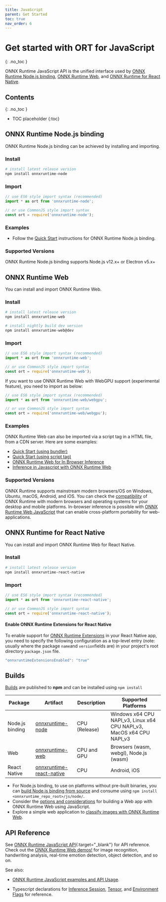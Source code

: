 ```yaml
---
title: JavaScript
parent: Get Started
toc: true
nav_order: 6
---
```


# Get started with ORT for JavaScript
{: .no_toc }

ONNX Runtime JavaScript API is the unified interface used by [ONNX Runtime Node.js binding](https://github.com/microsoft/onnxruntime/tree/main/js/node), [ONNX Runtime Web](https://github.com/microsoft/onnxruntime/tree/main/js/web), and [ONNX Runtime for React Native](https://github.com/microsoft/onnxruntime/tree/main/js/react_native).

## Contents
{: .no_toc }

* TOC placeholder
{:toc}

## ONNX Runtime Node.js binding
ONNX Runtime Node.js binding can be achieved by installing and importing.
### Install

```bash
# install latest release version
npm install onnxruntime-node
```

### Import

```js
// use ES6 style import syntax (recommended)
import * as ort from 'onnxruntime-node';
```
```js
// or use CommonJS style import syntax
const ort = require('onnxruntime-node');
```

### Examples

- Follow the [Quick Start](https://github.com/microsoft/onnxruntime-inference-examples/tree/main/js/quick-start_onnxruntime-node) instructions for ONNX Runtime Node.js binding.

### Supported Versions

ONNX Runtime Node.js binding supports Node.js v12.x+ or Electron v5.x+

## ONNX Runtime Web
You can install and import ONNX Runtime Web.
### Install

```bash
# install latest release version
npm install onnxruntime-web

# install nightly build dev version
npm install onnxruntime-web@dev
```

### Import


```js
// use ES6 style import syntax (recommended)
import * as ort from 'onnxruntime-web';
```
```js
// or use CommonJS style import syntax
const ort = require('onnxruntime-web');
```

If you want to use ONNX Runtime Web with WebGPU support (experimental feature), you need to import as below:

```js
// use ES6 style import syntax (recommended)
import * as ort from 'onnxruntime-web/webgpu';
```
```js
// or use CommonJS style import syntax
const ort = require('onnxruntime-web/webgpu');
```

### Examples

ONNX Runtime Web can also be imported via a script tag in a HTML file, from a CDN server. Here are some examples:
- [Quick Start (using bundler)](https://github.com/microsoft/onnxruntime-inference-examples/tree/main/js/quick-start_onnxruntime-web-bundler)
- [Quick Start (using script tag)](https://github.com/microsoft/onnxruntime-inference-examples/tree/main/js/quick-start_onnxruntime-web-script-tag)
- [ONNX Runtime Web for In Browser Inference](https://youtu.be/0dskvE4IvGM)
- [Inference in Javascript with ONNX Runtime Web](https://youtu.be/vYzWrT3A7wQ)


### Supported Versions


ONNX Runtime supports mainstream modern browsers/OS on Windows, Ubuntu, macOS, Android, and iOS. You can check the [compatibility](https://github.com/Microsoft/onnxjs#Compatibility) of ONNX Runtime with modern browsers and operating systems for your desktop and mobile platforms. In-browser inference is possible with [ONNX Runtime Web JavaScript](https://cloudblogs.microsoft.com/opensource/2021/09/02/onnx-runtime-web-running-your-machine-learning-model-in-browser/) that can enable cross-platform portability for web-applications. 



## ONNX Runtime for React Native
You can install and import ONNX Runtime Web for React Native.
### Install


```bash
# install latest release version
npm install onnxruntime-react-native
```

### Import


```js
// use ES6 style import syntax (recommended)
import * as ort from 'onnxruntime-react-native';
```
```js
// or use CommonJS style import syntax
const ort = require('onnxruntime-react-native');
```


#### Enable ONNX Runtime Extensions for React Native
To enable support for [ONNX Runtime Extensions](https://github.com/microsoft/onnxruntime-extensions) in your React Native app,
you need to specify the following configuration as a top-level entry (note: usually where the package `name`and `version`fields are) in your project's root directory `package.json` file. 

```js
"onnxruntimeExtensionsEnabled": "true"
```


## Builds

[Builds](https://onnxruntime.ai/docs/build/web.html) are published to **npm** and can be installed using `npm install`

| Package | Artifact  | Description | Supported Platforms |
|---------|-----------|-------------|---------------------|
|Node.js binding|[onnxruntime-node](https://www.npmjs.com/package/onnxruntime-node)|CPU (Release)| Windows x64 CPU NAPI_v3, Linux x64 CPU NAPI_v3, MacOS x64 CPU NAPI_v3|
|Web|[onnxruntime-web](https://www.npmjs.com/package/onnxruntime-web)|CPU and GPU|Browsers (wasm, webgl), Node.js (wasm)|
|React Native|[onnxruntime-react-native](https://www.npmjs.com/package/onnxruntime-react-native)|CPU|Android, iOS|

- For Node.js binding, to use on platforms without pre-built binaries, you can [build Node.js binding from source](../build/inferencing.md#apis-and-language-bindings) and consume using `npm install <onnxruntime_repo_root>/js/node/`.
- Consider the [options and considerations](https://onnxruntime.ai/docs/reference/build-web-app.html) for building a Web app with ONNX Runtime Web using JavaScript. 
- Explore a simple web application to [classify images with ONNX Runtime Web](https://onnxruntime.ai/docs/tutorials/web/classify-images-nextjs-github-template.html). 

## API Reference

See [ONNX Runtime JavaScript API](../api/js/index.html){:target="_blank"} for API reference. Check out the [ONNX Runtime Web demos!](https://microsoft.github.io/onnxruntime-web-demo/#/) for image recognition, handwriting analysis, real-time emotion detection, object detection, and so on.

See also:

- [ONNX Runtime JavaScript examples and API Usage](https://github.com/microsoft/onnxruntime-inference-examples/tree/main/js).

- Typescript declarations for [Inference Session](https://github.com/microsoft/onnxruntime/blob/main/js/common/lib/inference-session.ts), [Tensor](https://github.com/microsoft/onnxruntime/blob/main/js/common/lib/tensor.ts), and [Environment Flags](https://github.com/microsoft/onnxruntime/blob/main/js/common/lib/env.ts) for reference.
